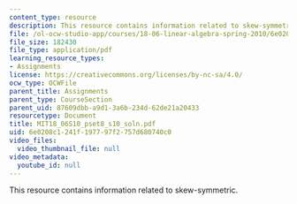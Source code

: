 ```yaml
---
content_type: resource
description: This resource contains information related to skew-symmetric.
file: /ol-ocw-studio-app/courses/18-06-linear-algebra-spring-2010/6e0208c1241f197797f2757d680740c0_MIT18_06S10_pset8_s10_soln.pdf
file_size: 182430
file_type: application/pdf
learning_resource_types:
- Assignments
license: https://creativecommons.org/licenses/by-nc-sa/4.0/
ocw_type: OCWFile
parent_title: Assignments
parent_type: CourseSection
parent_uid: 87609dbb-a9d1-3a6b-234d-62de21a20433
resourcetype: Document
title: MIT18_06S10_pset8_s10_soln.pdf
uid: 6e0208c1-241f-1977-97f2-757d680740c0
video_files:
  video_thumbnail_file: null
video_metadata:
  youtube_id: null
---
```

This resource contains information related to skew-symmetric.